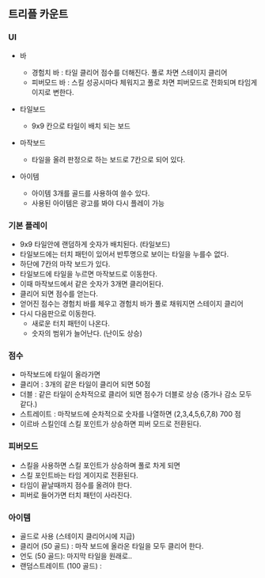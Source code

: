 ## 트리플 카운트
### UI
- 바
  - 경험치 바 : 타일 클리어 점수를 더해진다. 풀로 차면 스테이지 클리어
  - 피버모드 바 : 스킬 성공시마다 체워지고 풀로 차면 피버모드로 전화되며 타임게이지로 변한다.  

- 타일보드
  - 9x9 칸으로 타일이 배치 되는 보드 

- 마작보드
  - 타일을 올려 판정으로 하는 보드로 7칸으로 되어 있다.

- 아이템
  - 아이템 3개를 골드를 사용하여 쓸수 있다.
  - 사용된 아이템은 광고를 봐야 다시 플레이 가능 

### 기본 플레이
- 9x9 타일안에 랜덤하게 숫자가 배치된다. (타일보드)
- 타일보드에는 터치 패턴이 있어서 반투명으로 보이는 타일을 누를수 없다.
- 하단에 7칸의 마작 보드가 있다.
- 타일보드에 타일을 누르면 마작보드로 이동한다.
- 이때 마작보드에서 같은 숫자가 3개면 클리어된다.
- 클리어 되면 점수를 얻는다.
- 얻어진 점수는 경험치 바를 체우고 경험치 바가 풀로 채워지면 스테이지 클리어
- 다시 다음판으로 이동한다.
  - 새로운 터치 패턴이 나온다.
  - 숫자의 범위가 늘어난다. (난이도 상승)

### 점수 
- 마작보드에 타일이 올라가면 
- 클리어 : 3개의 같은 타일이 클리어 되면 50점
- 더블 : 같은 타일이 순차적으로 클리어 되면 점수가 더블로 상승 (증가나 감소 모두 같다.)
- 스트레이트 : 마작보드에 순차적으로 숫자를 나열하면 (2,3,4,5,6,7,8) 700 점
- 이르바 스킬인데 스킬 포인트가 상승하면 피버 모드로 전환된다.

### 피버모드
- 스킬을 사용하면 스킬 포인트가 상승하며 풀로 차게 되면
- 스킬 포인트바는 타임 게이지로 전환된다.
- 타임이 끝날때까지 점수를 올려야 한다.
- 피버로 들어가면 터치 패턴이 사라진다.

### 아이템
- 골드로 사용 (스테이지 클리어시에 지급)
- 클리어 (50 골드) : 마작 보드에 올라온 타일을 모두 클리어 한다.
- 언도 (50 골드): 마지막 타일을 원래로..
- 랜덤스트레이트 (100 골드) : 










